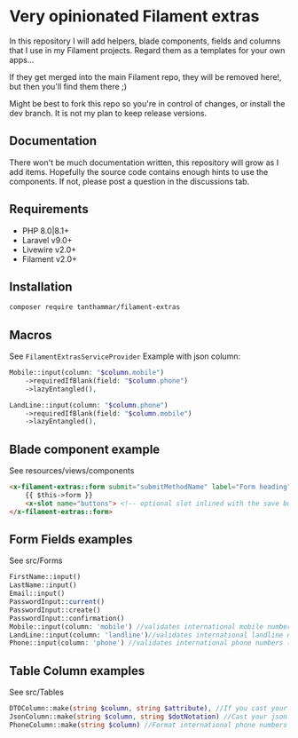 # Very opinionated Filament extras
In this repository I will add helpers, blade components, fields and columns that I use in my Filament projects.
Regard them as a templates for your own apps...

If they get merged into the main Filament repo, they will be removed here!, but then you'll find them there ;)

Might be best to fork this repo so you're in control of changes, or install the dev branch. It is not my plan to keep release versions.

## Documentation
There won't be much documentation written, this repository will grow as I add items.
Hopefully the source code contains enough hints to use the components.
If not, please post a question in the discussions tab.

## Requirements
- PHP 8.0|8.1+
- Laravel v9.0+
- Livewire v2.0+
- Filament v2.0+

## Installation
```bash
composer require tanthammar/filament-extras
```

## Macros
See `FilamentExtrasServiceProvider`
Example with json column:
```php
Mobile::input(column: "$column.mobile")
    ->requiredIfBlank(field: "$column.phone")
    ->lazyEntangled(),

LandLine::input(column: "$column.phone")
    ->requiredIfBlank(field: "$column.mobile")
    ->lazyEntangled(),
```

## Blade component example
See resources/views/components
```html
<x-filament-extras::form submit="submitMethodName" label="Form heading" description="Very nice form component" button="Save">
    {{ $this->form }}
    <x-slot name="buttons"> <!-- optional slot inlined with the save button --> </x-slot>
</x-filament-extras::form>
```

## Form Fields examples
See src/Forms
```php
FirstName::input()
LastName::input()
Email::input()
PasswordInput::current()
PasswordInput::create()
PasswordInput::confirmation()
Mobile::input(column: 'mobile') //validates international mobile numbers
LandLine::input(column: 'landline')//validates international landline numbers
Phone::input(column: 'phone') //validates international phone numbers (disregards phone number type)
```

## Table Column examples
See src/Tables
```php
DTOColumn::make(string $column, string $attribute), //If you cast your json column into DTO's. Retrieved as $column?->attribute ?? ''
JsonColumn::make(string $column, string $dotNotation) //Cast your json column into 'array'. Retreived as data_get($column, $dotNotation, '')
PhoneColumn::make(string $column) //Format international phone numbers
```


